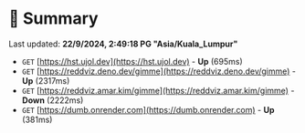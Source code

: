 # 📖 Summary
Last updated: **22/9/2024, 2:49:18 PG "Asia/Kuala_Lumpur"**

- `GET` [https://hst.ujol.dev](https://hst.ujol.dev) - **Up** (695ms)
- `GET` [https://reddviz.deno.dev/gimme](https://reddviz.deno.dev/gimme) - **Up** (2317ms)
- `GET` [https://reddviz.amar.kim/gimme](https://reddviz.amar.kim/gimme) - **Down** (2222ms)
- `GET` [https://dumb.onrender.com](https://dumb.onrender.com) - **Up** (381ms)
